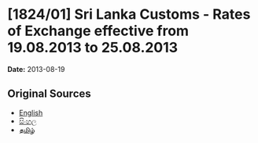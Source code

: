 # [1824/01] Sri Lanka Customs - Rates of Exchange effective from 19.08.2013 to 25.08.2013

**Date:** 2013-08-19

## Original Sources

- [English](https://documents.gov.lk/view/extra-gazettes/2013/8/1824-01_E.pdf)
- [සිංහල](https://documents.gov.lk/view/extra-gazettes/2013/8/1824-01_S.pdf)
- [தமிழ்](https://documents.gov.lk/view/extra-gazettes/2013/8/1824-01_T.pdf)
